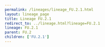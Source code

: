 ```yaml
---
permalink: /lineages/lineage_FU.2.1.html
layout: lineage_page
title: Lineage FU.2.1
redirect_to: ../lineage.html?lineage=FU.2.1
lineage: FU.2.1
parent: FU.2
children: ['FU.2.1']
---
```

